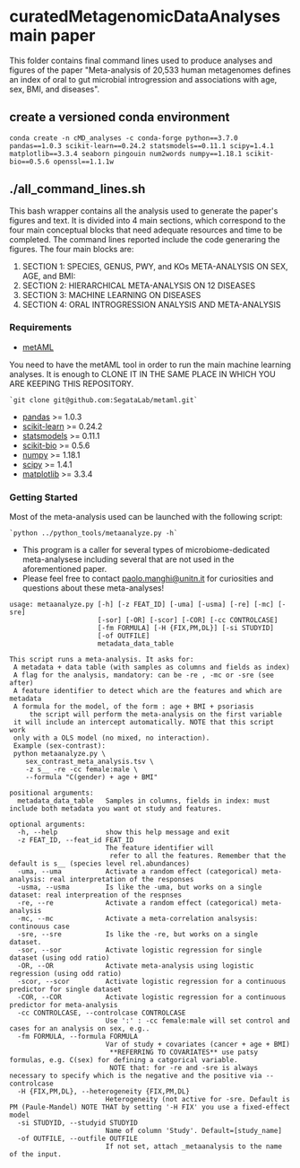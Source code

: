 # curatedMetagenomicDataAnalyses main paper
 
This folder contains final command lines used to produce analyses and figures of the paper "Meta-analysis of 20,533 human metagenomes defines an index of oral to gut microbial introgression and associations with age, sex, BMI, and diseases".

## create a versioned conda environment

```
conda create -n cMD_analyses -c conda-forge python==3.7.0 pandas==1.0.3 scikit-learn==0.24.2 statsmodels==0.11.1 scipy=1.4.1 matplotlib==3.3.4 seaborn pingouin num2words numpy==1.18.1 scikit-bio==0.5.6 openssl==1.1.1w
```

## ./all_command_lines.sh

This bash wrapper contains all the analysis used to generate the paper's figures and text.
It is divided into 4 main sections, which correspond to the four main conceptual blocks that need adequate resources and time to be completed.
The command lines reported include the code generaring the figures.
The four main blocks are:

1. SECTION 1: SPECIES, GENUS, PWY, and KOs META-ANALYSIS ON SEX, AGE, and BMI:
2. SECTION 2: HIERARCHICAL META-ANALYSIS ON 12 DISEASES
3. SECTION 3: MACHINE LEARNING ON DISEASES
4. SECTION 4: ORAL INTROGRESSION ANALYSIS AND META-ANALYSIS

### Requirements

* [metAML](https://github.com/SegataLab/metaml/)
 
You need to have the metAML tool in order to run the main machine learning analyses.
It is enough to CLONE IT IN THE SAME PLACE IN WHICH YOU ARE KEEPING THIS REPOSITORY.
 
	`git clone git@github.com:SegataLab/metaml.git`

* [pandas](https://pandas.pydata.org/) >= 1.0.3
* [scikit-learn](https://scikit-learn.org/stable/) >= 0.24.2
* [statsmodels](https://www.statsmodels.org/stable/index.html) >= 0.11.1
* [scikit-bio](http://scikit-bio.org/) >= 0.5.6
* [numpy](https://numpy.org/) >= 1.18.1
* [scipy](https://scipy.org/) >= 1.4.1
* [matplotlib](https://matplotlib.org/) >= 3.3.4

### Getting Started

Most of the meta-analysis used can be launched with the following script:

    `python ../python_tools/metaanalyze.py -h`

* This program is a caller for several types of microbiome-dedicated meta-analysese including several that are not used in the aforementioned paper.
* Please feel free to contact paolo.manghi@unitn.it for curiosities and questions about these meta-analyses!

```
usage: metaanalyze.py [-h] [-z FEAT_ID] [-uma] [-usma] [-re] [-mc] [-sre]
                      [-sor] [-OR] [-scor] [-COR] [-cc CONTROLCASE]
                      [-fm FORMULA] [-H {FIX,PM,DL}] [-si STUDYID]
                      [-of OUTFILE]
                      metadata_data_table

This script runs a meta-analysis. It asks for: 
 A metadata + data table (with samples as columns and fields as index)
 A flag for the analysis, mandatory: can be -re , -mc or -sre (see after)
 A feature identifier to detect which are the features and which are metadata 
 A formula for the model, of the form : age + BMI + psoriasis 
	 the script will perform the meta-analysis on the first variable 
 it will include an intercept automatically. NOTE that this script work 
 only with a OLS model (no mixed, no interaction). 
 Example (sex-contrast): 
 python metaanalyze.py \
	sex_contrast_meta_analysis.tsv \
	-z s__ -re -cc female:male \
	--formula "C(gender) + age + BMI"

positional arguments:
  metadata_data_table   Samples in columns, fields in index: must include both metadata you want ot study and features. 

optional arguments:
  -h, --help            show this help message and exit
  -z FEAT_ID, --feat_id FEAT_ID
                        The feature identifier will 
                         refer to all the features. Remember that the default is s__ (species level rel.abundances)
  -uma, --uma           Activate a random effect (categorical) meta-analysis: real interpretation of the responses
  -usma, --usma         Is like the -uma, but works on a single dataset: real interpreation of the respnses
  -re, --re             Activate a random effect (categorical) meta-analysis
  -mc, --mc             Activate a meta-correlation analsysis: continouus case
  -sre, --sre           Is like the -re, but works on a single dataset.
  -sor, --sor           Activate logistic regression for single dataset (using odd ratio)
  -OR, --OR             Activate meta-analysis using logistic regression (using odd ratio)
  -scor, --scor         Activate logistic regression for a continuous predictor for single dataset
  -COR, --COR           Activate logistic regression for a continuous predictor for meta-analysis 
  -cc CONTROLCASE, --controlcase CONTROLCASE
                        Use ':' : -cc female:male will set control and cases for an analysis on sex, e.g..
  -fm FORMULA, --formula FORMULA
                        Var of study + covariates (cancer + age + BMI) 
                         **REFERRING TO COVARIATES** use patsy formulas, e.g. C(sex) for defining a catgorical variable. 
                         NOTE that: for -re and -sre is always necessary to specify which is the negative and the positive via --controlcase
  -H {FIX,PM,DL}, --heterogeneity {FIX,PM,DL}
                        Heterogeneity (not active for -sre. Default is PM (Paule-Mandel) NOTE THAT by setting '-H FIX' you use a fixed-effect model
  -si STUDYID, --studyid STUDYID
                        Name of column 'Study'. Default=[study_name]
  -of OUTFILE, --outfile OUTFILE
                        If not set, attach _metaanalysis to the name of the input.
```

